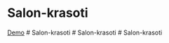 ﻿# Salon-krasoti
 
[Demo](https://wingleszy.github.io/Salon-krasoti/)
#   S a l o n - k r a s o t i  
 #   S a l o n - k r a s o t i  
 #   S a l o n - k r a s o t i  
 